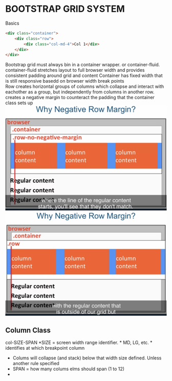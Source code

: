 # BOOTSTRAP GRID SYSTEM
Basics
```html
<div class="container">
    <div class="row">
        <div class="col-md-4">Col 1</div>
    </div>
</div>
```
Bootstrap grid must always bin in a container wrapper. or container-fluid. 
container-fluid stretches layout to full browser width and provides consistent padding around grid and content
Container has fixed width that is still responsive basedd on browser width break points  
Row creates horizontal groups of columns which collapse and interact with eachother as a group, but independently from columns  in another row. creates a negative margin to counteract the padding that the container class sets up  
<img src="no negative margins.png">
<img src="neg marg.png">
 ## Column Class
 col-SIZE-SPAN
 *SIZE = screen width range identifier.
    * MD, LG, etc.
    * identifies at which breakpoint column
 * Colums will collapse (and stack) below that width size defined. Unless another rule specified
 * SPAN = how many colums elms should span (1 to 12)
 * 

